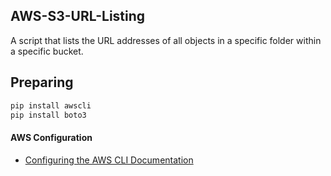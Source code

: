 ## AWS-S3-URL-Listing
A script that lists the URL addresses of all objects in a specific folder within a specific bucket.
## Preparing
```python
pip install awscli
pip install boto3
```
#### AWS Configuration
 * [Configuring the AWS CLI Documentation](https://docs.aws.amazon.com/en_us/cli/latest/userguide/cli-chap-configure.html)

